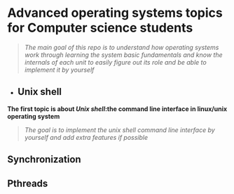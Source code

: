 # Advanced operating systems topics for Computer science students

> _The main goal of this repo is to understand how operating systems work through learning the system basic fundamentals and know the internals of each unit to easily figure out its role and be able to implement it by yourself_


* ## Unix shell

**The first topic is about  _Unix shell_:the command line interface in linux/unix operating system**
>_The goal is to implement the unix shell command line interface by yourself and add extra features if possible_

## Synchronization

## Pthreads


